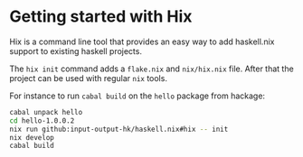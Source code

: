 # Getting started with Hix

Hix is a command line tool that provides an easy way to add haskell.nix
support to existing haskell projects.

The `hix init` command adds a `flake.nix` and `nix/hix.nix` file.
After that the project can be used with regular `nix` tools.

For instance to run `cabal build` on the `hello` package from hackage:

```bash
cabal unpack hello
cd hello-1.0.0.2
nix run github:input-output-hk/haskell.nix#hix -- init
nix develop
cabal build
```
